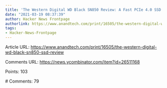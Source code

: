 ```yaml
---
title: 'The Western Digital WD Black SN850 Review: A Fast PCIe 4.0 SSD'
date: "2021-03-19 08:37:39"
author: Hacker News Frontpage
authorlink: https://www.anandtech.com/print/16505/the-western-digital-wd-black-sn850-ssd-review
tags:
- Hacker-News-Frontpage
---
```


<p>Article URL: <a href="https://www.anandtech.com/print/16505/the-western-digital-wd-black-sn850-ssd-review">https://www.anandtech.com/print/16505/the-western-digital-wd-black-sn850-ssd-review</a></p>
<p>Comments URL: <a href="https://news.ycombinator.com/item?id=26511168">https://news.ycombinator.com/item?id=26511168</a></p>
<p>Points: 103</p>
<p># Comments: 79</p>
